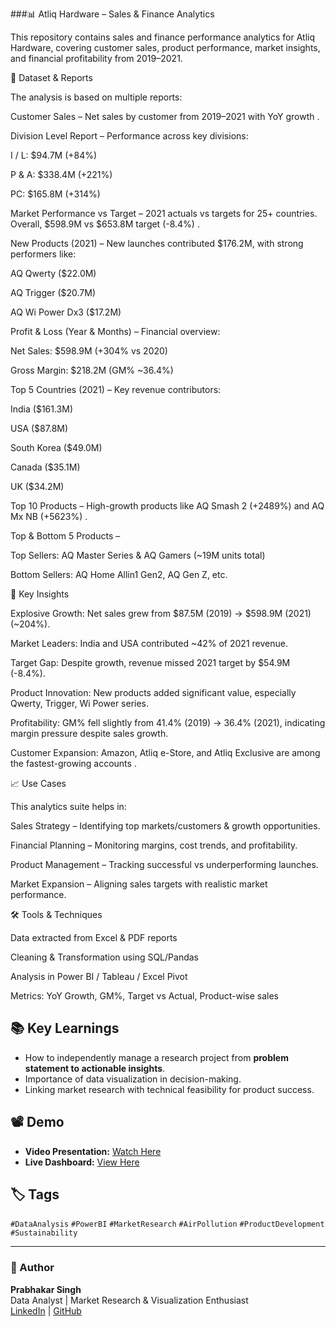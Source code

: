 ###📊 Atliq Hardware – Sales & Finance Analytics

This repository contains sales and finance performance analytics for Atliq Hardware, covering customer sales, product performance, market insights, and financial profitability from 2019–2021.

📁 Dataset & Reports

The analysis is based on multiple reports:

Customer Sales – Net sales by customer from 2019–2021 with YoY growth
.

Division Level Report – Performance across key divisions:

I / L: $94.7M (+84%)

P & A: $338.4M (+221%)

PC: $165.8M (+314%)

Market Performance vs Target – 2021 actuals vs targets for 25+ countries. Overall, $598.9M vs $653.8M target (-8.4%)
.

New Products (2021) – New launches contributed $176.2M, with strong performers like:

AQ Qwerty ($22.0M)

AQ Trigger ($20.7M)

AQ Wi Power Dx3 ($17.2M)

Profit & Loss (Year & Months) – Financial overview:

Net Sales: $598.9M (+304% vs 2020)

Gross Margin: $218.2M (GM% ~36.4%)

Top 5 Countries (2021) – Key revenue contributors:

India ($161.3M)

USA ($87.8M)

South Korea ($49.0M)

Canada ($35.1M)

UK ($34.2M)

Top 10 Products – High-growth products like AQ Smash 2 (+2489%) and AQ Mx NB (+5623%)
.

Top & Bottom 5 Products –

Top Sellers: AQ Master Series & AQ Gamers (~19M units total)

Bottom Sellers: AQ Home Allin1 Gen2, AQ Gen Z, etc.

📌 Key Insights

Explosive Growth: Net sales grew from $87.5M (2019) → $598.9M (2021) (~204%).

Market Leaders: India and USA contributed ~42% of 2021 revenue.

Target Gap: Despite growth, revenue missed 2021 target by $54.9M (-8.4%).

Product Innovation: New products added significant value, especially Qwerty, Trigger, Wi Power series.

Profitability: GM% fell slightly from 41.4% (2019) → 36.4% (2021), indicating margin pressure despite sales growth.

Customer Expansion: Amazon, Atliq e-Store, and Atliq Exclusive are among the fastest-growing accounts
.

📈 Use Cases

This analytics suite helps in:

Sales Strategy – Identifying top markets/customers & growth opportunities.

Financial Planning – Monitoring margins, cost trends, and profitability.

Product Management – Tracking successful vs underperforming launches.

Market Expansion – Aligning sales targets with realistic market performance.

🛠️ Tools & Techniques

Data extracted from Excel & PDF reports

Cleaning & Transformation using SQL/Pandas

Analysis in Power BI / Tableau / Excel Pivot

Metrics: YoY Growth, GM%, Target vs Actual, Product-wise sales
## 📚 Key Learnings
- How to independently manage a research project from **problem statement to actionable insights**.
- Importance of data visualization in decision-making.
- Linking market research with technical feasibility for product success.


## 📽 Demo
- **Video Presentation:** [Watch Here](https://lnkd.in/d_Stvvav)  
- **Live Dashboard:** [View Here](https://lnkd.in/dyb-wGnj)

## 🏷 Tags
`#DataAnalysis` `#PowerBI` `#MarketResearch` `#AirPollution` `#ProductDevelopment` `#Sustainability`

---

### 📌 Author
**Prabhakar Singh**  
Data Analyst | Market Research & Visualization Enthusiast  
[LinkedIn](https://www.linkedin.com/in/prabhakarsingh001/) | [GitHub](https://github.com/)  
